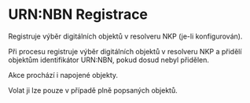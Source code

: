 # URN:NBN Registrace #

Registruje výběr digitálních objektů v resolveru NKP (je-li konfigurován).

Při procesu registruje výběr digitálních objektů v resolveru NKP a přidělí objektům identifikátor URN:NBN, pokud dosud nebyl přidělen.

Akce prochází i napojené objekty.

Volat ji lze pouze v případě plně popsaných objektů.